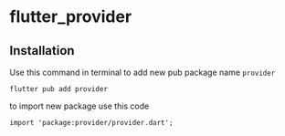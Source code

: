 # flutter_provider

## Installation

Use this command in terminal to add new pub package name `provider`

```
flutter pub add provider
```

to import new package use this code

```
import 'package:provider/provider.dart';
```
